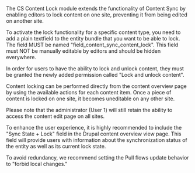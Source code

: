 The CS Content Lock module extends the functionality of Content Sync by enabling editors to lock content on one site, preventing it from being edited on another site.

To activate the lock functionality for a specific content type, you need to add a plain textfield to the entity bundle that you want to be able to lock. The field MUST be named "field_content_sync_content_lock".
This field must NOT be manually editable by editors and should be hidden everywhere.

In order for users to have the ability to lock and unlock content, they must be granted the newly added permission called "Lock and unlock content".

Content locking can be performed directly from the content overview page by using the available actions for each content item. Once a piece of content is locked on one site, it becomes uneditable on any other site.

Please note that the administrator (User 1) will still retain the ability to access the content edit page on all sites.

To enhance the user experience, it is highly recommended to include the "Sync State + Lock" field in the Drupal content overview view page. This field will provide users with information about the synchronization status of the entity as well as its current lock state.

To avoid redundancy, we recommend setting the Pull flows update behavior to "forbid local changes."
